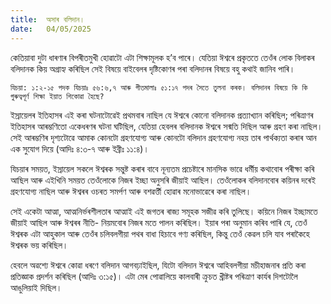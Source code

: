 ```yaml
---
title:  অসাৰ বলিদান।
date:   04/05/2025
---
```


কেতিয়াবা দুটা ধাৰণাৰ বিপৰীতমুখী হোৱাটো এটা শিক্ষামূলক হ’ব পাৰে। যেতিয়া ঈশ্বৰে প্ৰকৃততে তেওঁৰ লোক বিলাকৰ বলিদানক কিয় অগ্রাহ্য কৰিছিল সেই বিষয়ে বাইবেলৰ দৃষ্টিকোণৰ পৰা বলিদানৰ বিষয়ে বহু কথাই জানিব পাৰি।

`যিচয়া: ১:২-১৫ পদক যিচয়াঃ ৫৬:৬,৭ আৰু গীতমালাঃ ৫১:১৭ পদৰ সৈতে তুলনা কৰক। বলিদানৰ বিষয়ে কি কি গুৰুত্বপূৰ্ণ শিক্ষা ইয়াত শিকোৱা হৈছে?`

ইস্রায়েলৰ ইতিহাসৰ এই কৰা ঘটনাটোৱেই প্ৰথমবাৰ নাছিল যে ঈশ্বৰে কোনো বলিদানক প্রত্যাখ্যান কৰিছিল; পৰিত্ৰাণৰ ইতিহাসৰ আৰম্ভণিতো একেধৰণৰ ঘটনা ঘটিছিল, যেতিয়া হেবলৰ বলিদানক ঈশ্বৰে সন্মতি দিছিল আৰু গ্ৰহণ কৰা নাছিল। সেই আৰম্ভণিৰ দৃশ্যটোৱে আমাক কোনটো গ্রহণযোগ্য আৰু কোনটো বলিদান গ্রহণযোগ্য নহয় তাৰ পাৰ্থক্যতা কৰাৰ আন এক সুযোগ দিয়ে (আদিঃ ৪:৩-৭ আৰু ইব্ৰীঃ ১১:৪)।

যিচয়াৰ সময়ত, ইস্রায়েল সকলে ঈশ্বৰক সন্তুষ্ট কৰাৰ বাবে নূন্যতম প্ৰচেষ্টাৰে মানসিক ভাৱে ধৰ্মীয় কথাবোৰ পৰীক্ষা কৰি আছিল আৰু এইখিনি সময়ত তেওঁলোকে নিজৰ ইচ্ছা অনুসৰি জীয়াই আছিল। তেওঁলোকৰ বলিদানবোৰ কয়িনৰ দৰেই গ্ৰহণযোগ্য নাছিল আৰু ঈশ্বৰৰ ওচৰত সমৰ্পণ আৰু বশৱৰ্ত্তী হোৱাৰ মনোভাৱেৰে কৰা নাছিল।

সেই একেটা আত্মা, আত্মনিৰ্ভৰশীলতাৰ আত্মাই এই জগতৰ ৰাজ্য সমূহক সজীৱ কৰি তুলিছে। কয়িনে নিজৰ ইচ্ছামতে জীয়াই আছিল আৰু ঈশ্বৰৰ নীতি- নিয়মবোৰ নিজৰ মতে পালন কৰিছিল। ইয়াৰ পৰা অনুমান কৰিব পাৰি যে, তেওঁ ঈশ্বৰক এটা আহুকাল আৰু তেওঁৰ চলিবলগীয়া পথৰ বাধা হিচাবে গণ্য কৰিছিল, কিন্তু তেওঁ কেৱল চলি যাব পৰাকৈহে ঈশ্বৰক ভয় কৰিছিল।

হেবলে অৱশ্যে ঈশ্বৰে কোৱা ধৰণে বলিদান আগবঢ়াইছিল, যিটো বলিদান ঈশ্বৰে আহিবলগীয়া মচীহাজনাৰ প্ৰতি কৰা প্ৰতিজ্ঞাক প্ৰদৰ্শন কৰিছিল (আদিঃ ৩:১৫)। এটা মেৰ পোৱালিয়ে কালবাৰী ক্রুচত খ্ৰীষ্টৰ পৰিত্ৰাণ কাৰ্যৰ দিশটোলৈ আঙুলিয়াই দিছিল।